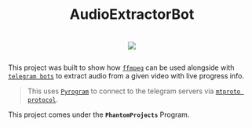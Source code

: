 # <h1 align="center">AudioExtractorBot</h1>

# <p align="center"><a href="https://github.com/iAkashPattnaik/AudioExtractorBot"><img src="https://github-readme-stats.vercel.app/api/pin?username=iAkashPattnaik&show_icons=true&theme=dracula&hide_border=true&repo=AudioExtractorBot"></a></p>

This project was built to show how [`ffmpeg`](https://ffmpeg.org/) can be used alongside with [`telegram bots`](https://core.telegram.org/bots/) to extract audio from a given video with live progress info.

> This uses [`Pyrogram`](https://docs.pyrogram.org/) to connect to the telegram servers via [`mtproto protocol`](https://core.telegram.org/mtproto).

This project comes under the **`PhantomProjects`** Program.

